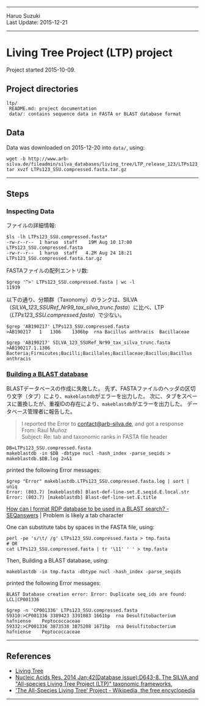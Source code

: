 ----------

Haruo Suzuki  
Last Update: 2015-12-21  

----------

# Living Tree Project (LTP) project
Project started 2015-10-09.

## Project directories

    ltp/
     README.md: project documentation 
     data/: contains sequence data in FASTA or BLAST database format

## Data
Data was downloaded on 2015-12-20 into `data/`, using:

    wget -b http://www.arb-silva.de/fileadmin/silva_databases/living_tree/LTP_release_123/LTPs123_SSU.compressed.fasta.tar.gz
    tar xvzf LTPs123_SSU.compressed.fasta.tar.gz 

----------

## Steps

### Inspecting Data

ファイルの詳細情報:  

    $ls -lh LTPs123_SSU.compressed.fasta*
    -rw-r--r--  1 haruo  staff    19M Aug 10 17:00 LTPs123_SSU.compressed.fasta
    -rw-r--r--  1 haruo  staff   4.2M Aug 24 18:21 LTPs123_SSU.compressed.fasta.tar.gz

FASTAファイルの配列エントリ数:  

    $grep '^>' LTPs123_SSU.compressed.fasta | wc -l
    11939

以下の通り、分類群（Taxonomy）のランクは、SILVA（*SILVA_123_SSURef_Nr99_tax_silva_trunc.fasta*）に比べ、LTP（*LTPs123_SSU.compressed.fasta*）で少ない。

    $grep 'AB190217' LTPs123_SSU.compressed.fasta
    >AB190217	1	1306	1306bp	rna	Bacillus anthracis	Bacillaceae

    $grep 'AB190217' SILVA_123_SSURef_Nr99_tax_silva_trunc.fasta
    >AB190217.1.1306 Bacteria;Firmicutes;Bacilli;Bacillales;Bacillaceae;Bacillus;Bacillus anthracis

### [Building a BLAST database](http://www.ncbi.nlm.nih.gov/books/NBK279688/)

BLASTデータベースの作成に失敗した。
先ず、FASTAファイルのヘッダの区切り文字（タブ）により、`makeblastdb`がエラーを出力した。
次に、タブをスペースに置換したが、重複IDの存在により、`makeblastdb`がエラーを出力した。
データベース管理者に報告した。

> I reported the Error to <contact@arb-silva.de>, and got a response  
From: Raul Muñoz   
Subject: Re: tab and taxonomic ranks in FASTA file header  

    DB=LTPs123_SSU.compressed.fasta
    makeblastdb -in $DB -dbtype nucl -hash_index -parse_seqids > makeblastdb.$DB.log 2>&1

printed the following Error messages:

    $grep "Error" makeblastdb.LTPs123_SSU.compressed.fasta.log | sort | uniq
    Error: (803.7) [makeblastdb] Blast-def-line-set.E.seqid.E.local.str
    Error: (803.7) [makeblastdb] Blast-def-line-set.E.title

[How can I format RDP database to be used in a BLAST search? - SEQanswers](http://seqanswers.com/forums/showthread.php?t=44700) | Problem is likely a tab character

One can substitute tabs by spaces in the FASTA file, using:  

    perl -pe 's/\t/ /g' LTPs123_SSU.compressed.fasta > tmp.fasta
    # OR
    cat LTPs123_SSU.compressed.fasta | tr '\11' ' ' > tmp.fasta

Then, Building a BLAST database, using:

    makeblastdb -in tmp.fasta -dbtype nucl -hash_index -parse_seqids

printed the following Error messages:

    BLAST Database creation error: Error: Duplicate seq_ids are found: 
    LCL|CP001336

    $grep -n 'CP001336' LTPs123_SSU.compressed.fasta
    59310:>CP001336	3389423	3391083	1661bp	rna	Desulfitobacterium hafniense	Peptococcaceae
    59332:>CP001336	3873538	3875208	1671bp	rna	Desulfitobacterium hafniense	Peptococcaceae

----------

## References
- [Living Tree](http://www.arb-silva.de/projects/living-tree/)
- [Nucleic Acids Res. 2014 Jan;42(Database issue):D643-8. The SILVA and "All-species Living Tree Project (LTP)" taxonomic frameworks.](http://www.ncbi.nlm.nih.gov/pubmed/24293649)
- ['The All-Species Living Tree' Project - Wikipedia, the free encyclopedia](https://en.wikipedia.org/wiki/%27The_All-Species_Living_Tree%27_Project)

----------

